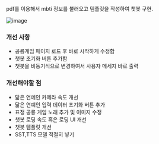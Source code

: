 pdf를 이용해서 mbti 정보를 불러오고 템플릿을 작성하여 챗봇 구현. 

![image](https://github.com/user-attachments/assets/977c09e8-709f-4520-804c-075b795797a9)



### 개선 사항

- 공룡게임 페이지 로드 후 바로 시작하게 수정함
- 챗봇 초기화 버튼 추가함 
- 챗봇을 비동기식으로 변경하여서 사용자 메세지 바로 출력


### 개선해야할 점
- 닮은 연예인 카메라 속도 개선
- 닮은 연예인 입력 데이터 초기화 버튼 추가
- 표정 공룡 게임 노래 추가 및 이미지 수정
- 챗봇 로딩 속도 혹은 로딩 UI 개선
- 챗봇 템플릿 개선
- SST,TTS 모델 적절히 넣기
